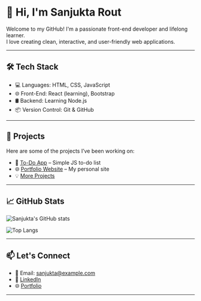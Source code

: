 # 👋 Hi, I'm Sanjukta Rout

Welcome to my GitHub! I'm a passionate front-end developer and lifelong learner.  
I love creating clean, interactive, and user-friendly web applications.

---

## 🛠️ Tech Stack

- 💻 Languages: HTML, CSS, JavaScript
- 🌐 Front-End: React (learning), Bootstrap
- 🛢️ Backend: Learning Node.js
- 📦 Version Control: Git & GitHub

---

## 🔭 Projects

Here are some of the projects I’ve been working on:

- 📝 [To-Do App](https://github.com/sanjukta-rout/todo-app) – Simple JS to-do list
- 🌐 [Portfolio Website](https://github.com/sanjukta-rout/portfolio) – My personal site
- 💡 [More Projects](https://github.com/sanjukta-rout?tab=repositories)

---

## 📈 GitHub Stats

![Sanjukta's GitHub stats](https://github-readme-stats.vercel.app/api?username=sanjukta-rout&show_icons=true&theme=tokyonight)

![Top Langs](https://github-readme-stats.vercel.app/api/top-langs/?username=sanjukta-rout&layout=compact&theme=tokyonight)

---

## 📫 Let's Connect

- 📧 Email: sanjukta@example.com  
- 💼 [LinkedIn](https://linkedin.com/in/sanjukta-rout)  
- 🌐 [Portfolio](https://your-portfolio-link.com)

---
